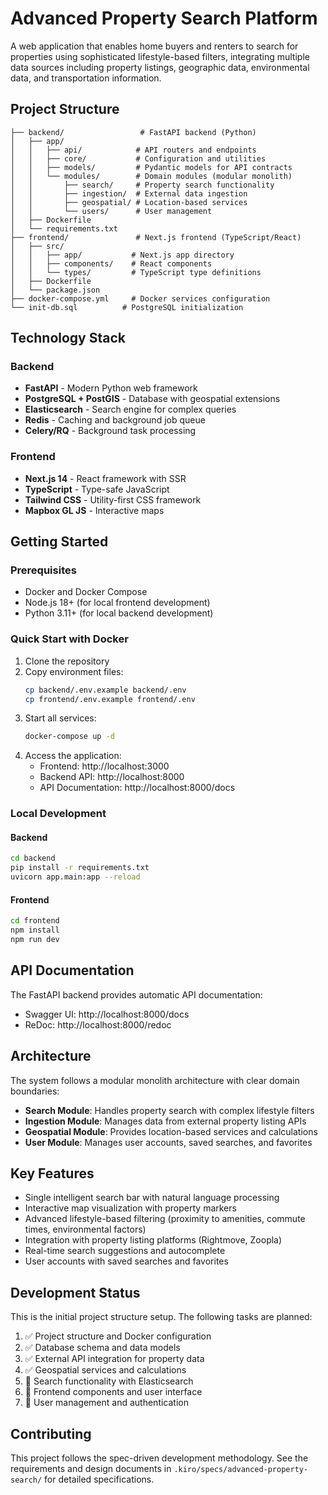 # Advanced Property Search Platform

A web application that enables home buyers and renters to search for properties using sophisticated lifestyle-based filters, integrating multiple data sources including property listings, geographic data, environmental data, and transportation information.

## Project Structure

```
├── backend/                 # FastAPI backend (Python)
│   ├── app/
│   │   ├── api/            # API routers and endpoints
│   │   ├── core/           # Configuration and utilities
│   │   ├── models/         # Pydantic models for API contracts
│   │   └── modules/        # Domain modules (modular monolith)
│   │       ├── search/     # Property search functionality
│   │       ├── ingestion/  # External data ingestion
│   │       ├── geospatial/ # Location-based services
│   │       └── users/      # User management
│   ├── Dockerfile
│   └── requirements.txt
├── frontend/               # Next.js frontend (TypeScript/React)
│   ├── src/
│   │   ├── app/           # Next.js app directory
│   │   ├── components/    # React components
│   │   └── types/         # TypeScript type definitions
│   ├── Dockerfile
│   └── package.json
├── docker-compose.yml     # Docker services configuration
└── init-db.sql          # PostgreSQL initialization
```

## Technology Stack

### Backend
- **FastAPI** - Modern Python web framework
- **PostgreSQL + PostGIS** - Database with geospatial extensions
- **Elasticsearch** - Search engine for complex queries
- **Redis** - Caching and background job queue
- **Celery/RQ** - Background task processing

### Frontend
- **Next.js 14** - React framework with SSR
- **TypeScript** - Type-safe JavaScript
- **Tailwind CSS** - Utility-first CSS framework
- **Mapbox GL JS** - Interactive maps

## Getting Started

### Prerequisites
- Docker and Docker Compose
- Node.js 18+ (for local frontend development)
- Python 3.11+ (for local backend development)

### Quick Start with Docker

1. Clone the repository
2. Copy environment files:
   ```bash
   cp backend/.env.example backend/.env
   cp frontend/.env.example frontend/.env
   ```
3. Start all services:
   ```bash
   docker-compose up -d
   ```
4. Access the application:
   - Frontend: http://localhost:3000
   - Backend API: http://localhost:8000
   - API Documentation: http://localhost:8000/docs

### Local Development

#### Backend
```bash
cd backend
pip install -r requirements.txt
uvicorn app.main:app --reload
```

#### Frontend
```bash
cd frontend
npm install
npm run dev
```

## API Documentation

The FastAPI backend provides automatic API documentation:
- Swagger UI: http://localhost:8000/docs
- ReDoc: http://localhost:8000/redoc

## Architecture

The system follows a modular monolith architecture with clear domain boundaries:

- **Search Module**: Handles property search with complex lifestyle filters
- **Ingestion Module**: Manages data from external property listing APIs
- **Geospatial Module**: Provides location-based services and calculations
- **User Module**: Manages user accounts, saved searches, and favorites

## Key Features

- Single intelligent search bar with natural language processing
- Interactive map visualization with property markers
- Advanced lifestyle-based filtering (proximity to amenities, commute times, environmental factors)
- Integration with property listing platforms (Rightmove, Zoopla)
- Real-time search suggestions and autocomplete
- User accounts with saved searches and favorites

## Development Status

This is the initial project structure setup. The following tasks are planned:
1. ✅ Project structure and Docker configuration
2. ✅ Database schema and data models
3. ✅ External API integration for property data
4. ✅ Geospatial services and calculations
5. 🔄 Search functionality with Elasticsearch
6. 🔄 Frontend components and user interface
7. 🔄 User management and authentication

## Contributing

This project follows the spec-driven development methodology. See the requirements and design documents in `.kiro/specs/advanced-property-search/` for detailed specifications.